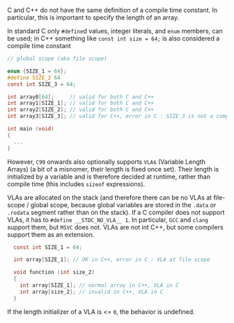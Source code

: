 
C and C++ do not have the same definition of a compile time constant.
In particular, this is important to specify the length of an array.

In standard C only `#define`d values, integer literals, and `enum` members, can be used;
in C++ something like `const int size = 64;` is also considered a compile time constant

```c
// global scope (aka file scope)

enum {SIZE_1 = 64};
#define SIZE_2 64
const int SIZE_3 = 64;

int array0[64];     // valid for both C and C++
int array1[SIZE_1]; // valid for both C and C++
int array2[SIZE_2]; // valid for both C and C++
int array3[SIZE_3]; // valid for C++, error in C : SIZE_3 is not a compile time constant

int main (void)
{
  ...
}
```

However, `C99` onwards also optionally supports `VLA`s (Variable Length Arrays)
(a bit of a misnomer, their length is fixed once set).
Their length is initialized by a variable and is therefore decided at runtime, rather than compile time
(this includes `sizeof` expressions).

VLAs are allocated on the stack (and therefore there can be no VLAs at file-scope / global scope, because
global variables are stored in the `.data` or `.rodata` segment rather than on the stack).
If a C compiler does not support VLAs, it has to `#define __STDC_NO_VLA__ 1`.
In particular, `GCC` and `clang` support them, but `MSVC` does not.
VLAs are not int C++, but some compilers support them as an extension.

```c
  const int SIZE_1 = 64;

  int array[SIZE_1]; // OK in C++, error in C : VLA at file scope

  void function (int size_2)
  {
    int array[SIZE_1]; // normal array in C++, VLA in C
    int array[size_2]; // invalid in C++, VLA in C
  }
```

If the length initializer of a VLA is <= `0`, the behavior is undefined.
